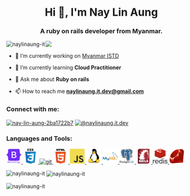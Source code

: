 <h1 align="center">Hi 👋, I'm Nay Lin Aung</h1>
<h3 align="center">A ruby on rails developer from Myanmar.</h3>
<img align="right" alt"Coding" width="400" src="https://www.joanmira.com/blog/full-stack-developers/images/skill-up-blog_2.png">

<p align="left"> <img src="https://komarev.com/ghpvc/?username=naylinaung-it&label=Profile%20views&color=0e75b6&style=flat" alt="naylinaung-it" /> </p>

- 🔭 I’m currently working on [Myanmar ISTD](https://mm.istd.co.jp/)

- 🌱 I’m currently learning **Cloud Practitioner**

- 💬 Ask me about **Ruby on rails**

- 📫 How to reach me **naylinaung.it.dev@gmail.com**

<h3 align="left">Connect with me:</h3>
<p align="left">
<a href="https://linkedin.com/in/nay-lin-aung-2ba1722b7" target="blank"><img align="center" src="https://raw.githubusercontent.com/rahuldkjain/github-profile-readme-generator/master/src/images/icons/Social/linked-in-alt.svg" alt="nay-lin-aung-2ba1722b7" height="30" width="40" /></a>
<a href="https://medium.com/@naylinaung.it.dev" target="blank"><img align="center" src="https://raw.githubusercontent.com/rahuldkjain/github-profile-readme-generator/master/src/images/icons/Social/medium.svg" alt="@naylinaung.it.dev" height="30" width="40" /></a>
</p>

<h3 align="left">Languages and Tools:</h3>
<p align="left"> <a href="https://getbootstrap.com" target="_blank" rel="noreferrer"> <img src="https://raw.githubusercontent.com/devicons/devicon/master/icons/bootstrap/bootstrap-plain-wordmark.svg" alt="bootstrap" width="40" height="40"/> </a> <a href="https://www.w3schools.com/css/" target="_blank" rel="noreferrer"> <img src="https://raw.githubusercontent.com/devicons/devicon/master/icons/css3/css3-original-wordmark.svg" alt="css3" width="40" height="40"/> </a> <a href="https://git-scm.com/" target="_blank" rel="noreferrer"> <img src="https://www.vectorlogo.zone/logos/git-scm/git-scm-icon.svg" alt="git" width="40" height="40"/> </a> <a href="https://www.w3.org/html/" target="_blank" rel="noreferrer"> <img src="https://raw.githubusercontent.com/devicons/devicon/master/icons/html5/html5-original-wordmark.svg" alt="html5" width="40" height="40"/> </a> <a href="https://developer.mozilla.org/en-US/docs/Web/JavaScript" target="_blank" rel="noreferrer"> <img src="https://raw.githubusercontent.com/devicons/devicon/master/icons/javascript/javascript-original.svg" alt="javascript" width="40" height="40"/> </a> <a href="https://www.linux.org/" target="_blank" rel="noreferrer"> <img src="https://raw.githubusercontent.com/devicons/devicon/master/icons/linux/linux-original.svg" alt="linux" width="40" height="40"/> </a> <a href="https://www.mysql.com/" target="_blank" rel="noreferrer"> <img src="https://raw.githubusercontent.com/devicons/devicon/master/icons/mysql/mysql-original-wordmark.svg" alt="mysql" width="40" height="40"/> </a> <a href="https://www.postgresql.org" target="_blank" rel="noreferrer"> <img src="https://raw.githubusercontent.com/devicons/devicon/master/icons/postgresql/postgresql-original-wordmark.svg" alt="postgresql" width="40" height="40"/> </a> <a href="https://rubyonrails.org" target="_blank" rel="noreferrer"> <img src="https://raw.githubusercontent.com/devicons/devicon/master/icons/rails/rails-original-wordmark.svg" alt="rails" width="40" height="40"/> </a> <a href="https://redis.io" target="_blank" rel="noreferrer"> <img src="https://raw.githubusercontent.com/devicons/devicon/master/icons/redis/redis-original-wordmark.svg" alt="redis" width="40" height="40"/> </a> <a href="https://www.ruby-lang.org/en/" target="_blank" rel="noreferrer"> <img src="https://raw.githubusercontent.com/devicons/devicon/master/icons/ruby/ruby-original.svg" alt="ruby" width="40" height="40"/> </a> </p>

<p><img align="left" src="https://github-readme-stats.vercel.app/api/top-langs?username=naylinaung-it&show_icons=true&locale=en&layout=compact" alt="naylinaung-it" /></p>

<p>&nbsp;<img align="center" src="https://github-readme-stats.vercel.app/api?username=naylinaung-it&show_icons=true&locale=en" alt="naylinaung-it" /></p>

<p><img align="center" src="https://github-readme-streak-stats.herokuapp.com/?user=naylinaung-it&" alt="naylinaung-it" /></p>
